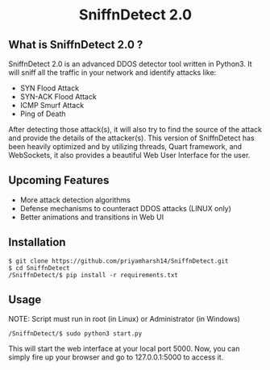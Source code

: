 <h1 align="center">SniffnDetect 2.0</h1>

## What is SniffnDetect 2.0 ?

SniffnDetect 2.0 is an advanced DDOS detector tool written in Python3. It will sniff all the traffic in your network and identify attacks like:

- SYN Flood Attack
- SYN-ACK Flood Attack
- ICMP Smurf Attack
- Ping of Death

After detecting those attack(s), it will also try to find the source of the attack and provide the details of the attacker(s). This version of SniffnDetect has been heavily optimized and by utilizing threads, Quart framework, and WebSockets, it also provides a beautiful Web User Interface for the user.

## Upcoming Features

- More attack detection algorithms
- Defense mechanisms to counteract DDOS attacks (LINUX only)
- Better animations and transitions in Web UI

## Installation
```
$ git clone https://github.com/priyamharsh14/SniffnDetect.git
$ cd SniffnDetect
/SniffnDetect/$ pip install -r requirements.txt
```

## Usage

NOTE: Script must run in root (in Linux) or Administrator (in Windows)
```
/SniffnDetect/$ sudo python3 start.py
```
This will start the web interface at your local port 5000. Now, you can simply fire up your browser and go to 127.0.0.1:5000 to access it.